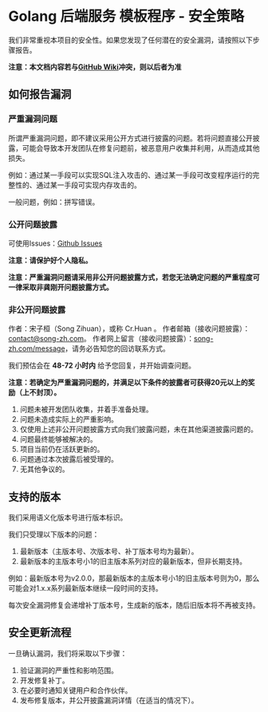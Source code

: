 # Golang 后端服务 模板程序 - 安全策略

我们非常重视本项目的安全性。如果您发现了任何潜在的安全漏洞，请按照以下步骤报告。

**注意：本文档内容若与[GitHub Wiki](https://github.com/SongZihuan/BackendServerTemplate/wiki/%E5%AE%89%E5%85%A8%E7%AD%96%E7%95%A5)冲突，则以后者为准**

## 如何报告漏洞

### 严重漏洞问题

所谓严重漏洞问题，即不建议采用公开方式进行披露的问题。若将问题直接公开披露，可能会导致本开发团队在修复问题前，被恶意用户收集并利用，从而造成其他损失。

例如：通过某一手段可以实现SQL注入攻击的、通过某一手段可改变程序运行的完整性的、通过某一手段可实现内存攻击的。

一般问题，例如：拼写错误。

### 公开问题披露

可使用Issues：[Github Issues](https://github.com/SongZihuan/BackendServerTemplate/issues)

**注意：请保护好个人隐私。**

**注意：严重漏洞问题请采用非公开问题披露方式，若您无法确定问题的严重程度可一律采取非龚刚开问题披露方式。**

### 非公开问题披露

作者：宋子桓（Song Zihuan），或称 Cr.Huan 。
作者邮箱（接收问题披露）：[contact@song-zh.com](mailto://contact@song-zh.com)。
作者网上留言（接收问题披露）：[song-zh.com/message](https://song-zh.com/message)，请务必告知您的回访联系方式。

我们预估会在 **48-72 小时内** 给予您回复，并开始调查问题。

**注意：若确定为严重漏洞问题的，并满足以下条件的披露者可获得20元以上的奖励（上不封顶）。**

1. 问题未被开发团队收集，并着手准备处理。
2. 问题未造成实际上的严重影响。
3. 仅使用上述非公开问题披露方式向我们披露问题，未在其他渠道披露问题的。
4. 问题最终能够被解决的。
5. 项目当前仍在活跃更新的。
6. 问题通过本次披露后被受理的。
7. 无其他争议的。

## 支持的版本

我们采用语义化版本号进行版本标识。

我们只受理以下版本的问题：

1. 最新版本（主版本号、次版本号、补丁版本号均为最新）。
2. 最新版本的主版本号小1的旧主版本系列对应的最新版本，但非长期支持。

例如：最新版本号为v2.0.0，那最新版本的主版本号小1的旧主版本号则为0，那么可能会对1.x.x系列最新版本继续一段时间的支持。

每次安全漏洞修复会递增补丁版本号，生成新的版本，随后旧版本将不再被支持。

## 安全更新流程

一旦确认漏洞，我们将采取以下步骤：

1. 验证漏洞的严重性和影响范围。
2. 开发修复补丁。
3. 在必要时通知关键用户和合作伙伴。
4. 发布修复版本，并公开披露漏洞详情（在适当的情况下）。
